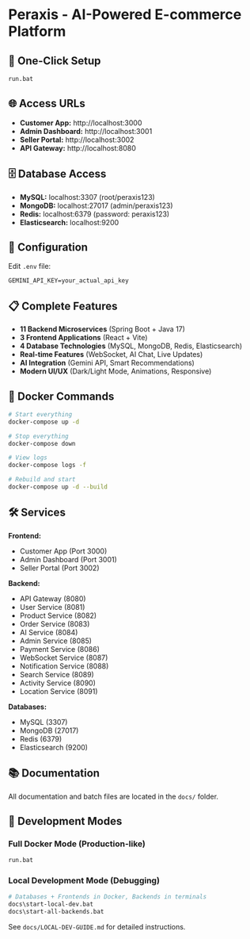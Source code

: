# Peraxis - AI-Powered E-commerce Platform

## 🚀 One-Click Setup

```bash
run.bat
```

## 🌐 Access URLs

- **Customer App:** http://localhost:3000
- **Admin Dashboard:** http://localhost:3001  
- **Seller Portal:** http://localhost:3002
- **API Gateway:** http://localhost:8080

## 🗄️ Database Access

- **MySQL:** localhost:3307 (root/peraxis123)
- **MongoDB:** localhost:27017 (admin/peraxis123)
- **Redis:** localhost:6379 (password: peraxis123)
- **Elasticsearch:** localhost:9200

## 🔧 Configuration

Edit `.env` file:
```
GEMINI_API_KEY=your_actual_api_key
```

## 📋 Complete Features

- **11 Backend Microservices** (Spring Boot + Java 17)
- **3 Frontend Applications** (React + Vite)
- **4 Database Technologies** (MySQL, MongoDB, Redis, Elasticsearch)
- **Real-time Features** (WebSocket, AI Chat, Live Updates)
- **AI Integration** (Gemini API, Smart Recommendations)
- **Modern UI/UX** (Dark/Light Mode, Animations, Responsive)

## 🐳 Docker Commands

```bash
# Start everything
docker-compose up -d

# Stop everything  
docker-compose down

# View logs
docker-compose logs -f

# Rebuild and start
docker-compose up -d --build
```

## 🛠️ Services

**Frontend:**
- Customer App (Port 3000)
- Admin Dashboard (Port 3001)
- Seller Portal (Port 3002)

**Backend:**
- API Gateway (8080)
- User Service (8081)
- Product Service (8082)
- Order Service (8083)
- AI Service (8084)
- Admin Service (8085)
- Payment Service (8086)
- WebSocket Service (8087)
- Notification Service (8088)
- Search Service (8089)
- Activity Service (8090)
- Location Service (8091)

**Databases:**
- MySQL (3307)
- MongoDB (27017)
- Redis (6379)
- Elasticsearch (9200)

## 📚 Documentation

All documentation and batch files are located in the `docs/` folder.

## 🔧 Development Modes

### Full Docker Mode (Production-like)
```bash
run.bat
```

### Local Development Mode (Debugging)
```bash
# Databases + Frontends in Docker, Backends in terminals
docs\start-local-dev.bat
docs\start-all-backends.bat
```

See `docs/LOCAL-DEV-GUIDE.md` for detailed instructions.
